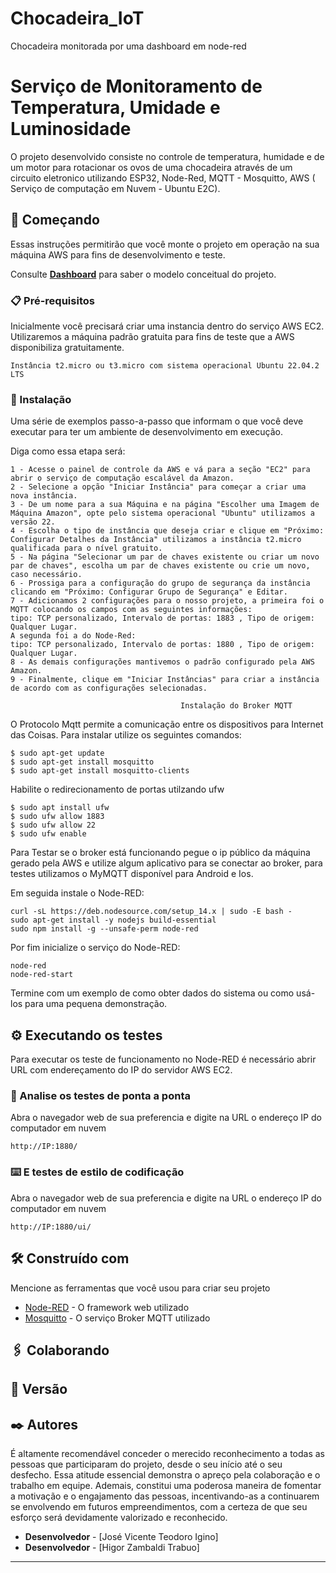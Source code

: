 # Chocadeira_IoT
Chocadeira monitorada por uma dashboard em node-red 


# Serviço de Monitoramento de Temperatura, Umidade e Luminosidade

O projeto desenvolvido consiste no controle de temperatura, humidade e de um motor para rotacionar os ovos de uma chocadeira através de um circuito eletronico utilizando ESP32, Node-Red, MQTT - Mosquitto, AWS ( Serviço de computação em Nuvem - Ubuntu E2C).

## 🚀 Começando

Essas instruções permitirão que você monte o projeto em operação na sua máquina AWS para fins de desenvolvimento e teste.

Consulte **[Dashboard](http://serverdatactd.sytes.net/)** para saber o modelo conceitual do projeto.

### 📋 Pré-requisitos

Inicialmente você precisará criar uma instancia dentro do serviço AWS EC2.
Utilizaremos a máquina padrão gratuita para fins de teste que a AWS disponibiliza gratuitamente.

```
Instância t2.micro ou t3.micro com sistema operacional Ubuntu 22.04.2 LTS
```


### 🔧 Instalação

Uma série de exemplos passo-a-passo que informam o que você deve executar para ter um ambiente de desenvolvimento em execução.

Diga como essa etapa será:

```
1 - Acesse o painel de controle da AWS e vá para a seção "EC2" para abrir o serviço de computação escalável da Amazon.
2 - Selecione a opção "Iniciar Instância" para começar a criar uma nova instância.
3 - De um nome para a sua Máquina e na página "Escolher uma Imagem de Máquina Amazon", opte pelo sistema operacional "Ubuntu" utilizamos a versão 22.
4 - Escolha o tipo de instância que deseja criar e clique em "Próximo: Configurar Detalhes da Instância" utilizamos a instância t2.micro qualificada para o nível gratuito.
5 - Na página "Selecionar um par de chaves existente ou criar um novo par de chaves", escolha um par de chaves existente ou crie um novo, caso necessário.
6 - Prossiga para a configuração do grupo de segurança da instância clicando em "Próximo: Configurar Grupo de Segurança" e Editar.
7 - Adicionamos 2 configurações para o nosso projeto, a primeira foi o MQTT colocando os campos com as seguintes informações:
tipo: TCP personalizado, Intervalo de portas: 1883 , Tipo de origem: Qualquer Lugar.
A segunda foi a do Node-Red:
tipo: TCP personalizado, Intervalo de portas: 1880 , Tipo de origem: Qualquer Lugar.
8 - As demais configurações mantivemos o padrão configurado pela AWS Amazon.
9 - Finalmente, clique em "Iniciar Instâncias" para criar a instância de acordo com as configurações selecionadas.
```

                                          Instalação do Broker MQTT
O Protocolo Mqtt permite a comunicação entre os dispositivos para Internet das Coisas.
Para instalar utilize os seguintes comandos:
```
$ sudo apt-get update
$ sudo apt-get install mosquitto
$ sudo apt-get install mosquitto-clients
```
Habilite o redirecionamento de portas utilzando ufw
```
$ sudo apt install ufw
$ sudo ufw allow 1883
$ sudo ufw allow 22
$ sudo ufw enable
```
Para Testar se o broker está funcionando pegue o ip público da máquina gerado pela AWS e utilize algum aplicativo para se conectar ao broker, para testes utilizamos o MyMQTT disponível para Android e Ios.

Em seguida instale o Node-RED:

```
curl -sL https://deb.nodesource.com/setup_14.x | sudo -E bash -
sudo apt-get install -y nodejs build-essential
sudo npm install -g --unsafe-perm node-red
```

Por fim inicialize o serviço do Node-RED:

```
node-red
node-red-start
```

Termine com um exemplo de como obter dados do sistema ou como usá-los para uma pequena demonstração.

## ⚙️ Executando os testes

Para executar os teste de funcionamento no Node-RED é necessário abrir URL com endereçamento do IP do servidor AWS EC2.

### 🔩 Analise os testes de ponta a ponta

Abra o navegador web de sua preferencia e digite na URL o endereço IP do computador em nuvem

```
http://IP:1880/
```

### ⌨️ E testes de estilo de codificação

Abra o navegador web de sua preferencia e digite na URL o endereço IP do computador em nuvem

```
http://IP:1880/ui/
```

## 🛠️ Construído com

Mencione as ferramentas que você usou para criar seu projeto

* [Node-RED](https://nodered.org/) - O framework web utilizado
* [Mosquitto](https://mosquitto.org/) - O serviço Broker MQTT utilizado


## 🖇️ Colaborando



## 📌 Versão


## ✒️ Autores

É altamente recomendável conceder o merecido reconhecimento a todas as pessoas que participaram do projeto, desde o seu início até o seu desfecho. Essa atitude essencial demonstra o apreço pela colaboração e o trabalho em equipe. Ademais, constitui uma poderosa maneira de fomentar a motivação e o engajamento das pessoas, incentivando-as a continuarem se envolvendo em futuros empreendimentos, com a certeza de que seu esforço será devidamente valorizado e reconhecido.

* **Desenvolvedor** - [José Vicente Teodoro Igino]
* **Desenvolvedor** - [Higor Zambaldi Trabuo]


---
